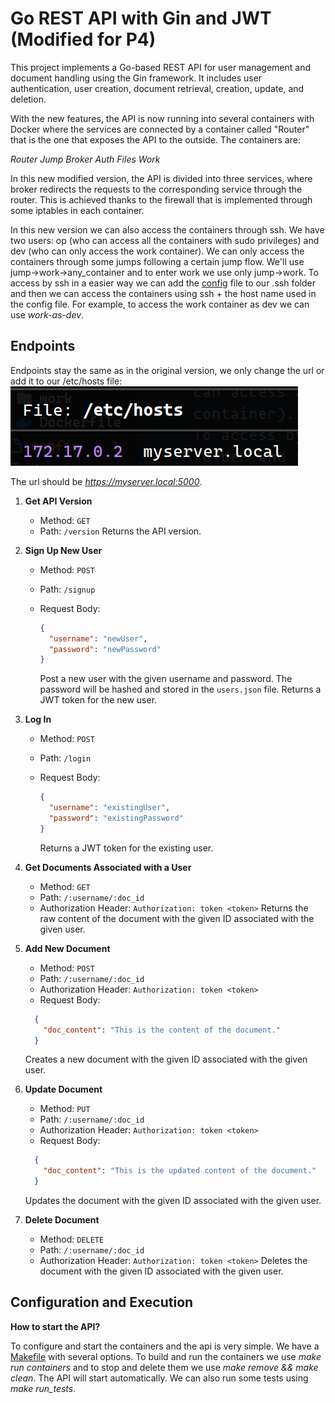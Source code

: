 # Go REST API with Gin and JWT (Modified for P4)

This project implements a Go-based REST API for user management and document handling using the Gin framework. It includes user authentication, user creation, document retrieval, creation, update, and deletion.

With the new features, the API is now running into several containers with Docker where the services are connected by a container called "Router" that is the one that exposes the API to the outside. The containers are:

*Router* *Jump* *Broker* *Auth* *Files* *Work*

In this new modified version, the API is divided into three services, where broker redirects the requests to the corresponding service through the router. This is achieved thanks to the firewall that is implemented through some iptables in each container.

In this new version we can also access the containers through ssh. We have two users: op (who can access all the containers with sudo privileges) and dev (who can only access the work container). We can only access the containers through some jumps following a certain jump flow. We'll use jump->work->any_container and to enter work we use only jump->work. To access by ssh in a easier way we can add the [config](P4/docker-ssh/demo-ssh/config) file to our .ssh folder and then we can access the containers using ssh + the host name used in the config file. For example, to access the work container as dev we can use *work-as-dev*.


## Endpoints

Endpoints stay the same as in the original version, we only change the url or add it to our /etc/hosts file: ![url](hosts.png)



The url should be *https://myserver.local:5000*.

1. **Get API Version**
   - Method: `GET`
   - Path: `/version`
   Returns the API version.

2. **Sign Up New User**
   - Method: `POST`
   - Path: `/signup`
   - Request Body:

     ```json
     {
       "username": "newUser",
       "password": "newPassword"
     }
     ```

     Post a new user with the given username and password. The password will be hashed and stored in the `users.json` file.
     Returns a JWT token for the new user.

3. **Log In**
   - Method: `POST`
   - Path: `/login`
   - Request Body:

     ```json
     {
       "username": "existingUser",
       "password": "existingPassword"
     }
     ```

      Returns a JWT token for the existing user.

4. **Get Documents Associated with a User**
   - Method: `GET`
   - Path: `/:username/:doc_id`
   - Authorization Header: `Authorization: token <token>`
   Returns the raw content of the document with the given ID associated with the given user.

5. **Add New Document**
   - Method: `POST`
   - Path: `/:username/:doc_id`
   - Authorization Header: `Authorization: token <token>`
   - Request Body:

   ```json
     {
       "doc_content": "This is the content of the document."
     }
     ```

   Creates a new document with the given ID associated with the given user.

6. **Update Document**
   - Method: `PUT`
   - Path: `/:username/:doc_id`
   - Authorization Header: `Authorization: token <token>`
   - Request Body:

   ```json
     {
       "doc_content": "This is the updated content of the document."
     }
     ```

   Updates the document with the given ID associated with the given user.

7. **Delete Document**
   - Method: `DELETE`
   - Path: `/:username/:doc_id`
   - Authorization Header: `Authorization: token <token>`
   Deletes the document with the given ID associated with the given user.

## Configuration and Execution

**How to start the API?**

To configure and start the containers and the api is very simple. We have a [Makefile](P4/docker-ssh/demo-ssh/Makefile) with several options. To build and run the containers we use *make run containers* and to stop and delete them we use *make remove && make clean*. The API will start automatically. We can also run some tests using *make run_tests*.


